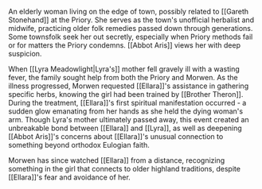 An elderly woman living on the edge of town, possibly related to [[Gareth Stonehand]] at the Priory. She serves as the town's unofficial herbalist and midwife, practicing older folk remedies passed down through generations. Some townsfolk seek her out secretly, especially when Priory methods fail or for matters the Priory condemns. [[Abbot Aris]] views her with deep suspicion.

When [[Lyra Meadowlight|Lyra's]] mother fell gravely ill with a wasting fever, the family sought help from both the Priory and Morwen. As the illness progressed, Morwen requested [[Ellara]]'s assistance in gathering specific herbs, knowing the girl had been trained by [[Brother Theron]]. During the treatment, [[Ellara]]'s first spiritual manifestation occurred - a sudden glow emanating from her hands as she held the dying woman's arm. Though Lyra's mother ultimately passed away, this event created an unbreakable bond between [[Ellara]] and [[Lyra]], as well as deepening [[Abbot Aris]]'s concerns about [[Ellara]]'s unusual connection to something beyond orthodox Eulogian faith.

Morwen has since watched [[Ellara]] from a distance, recognizing something in the girl that connects to older highland traditions, despite [[Ellara]]'s fear and avoidance of her.